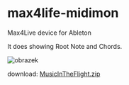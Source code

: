 # max4life-midimon

Max4Live device for Ableton

It does showing Root Note and Chords.

![obrazek](https://github.com/tomasmark79/max4life-midimon/assets/44719504/fcf395d7-c702-4870-ab8d-34dc4f95186f)

download:
[MusicInTheFlight.zip](https://github.com/tomasmark79/max4life-midimon/files/14276989/MusicInTheFlight.zip)
